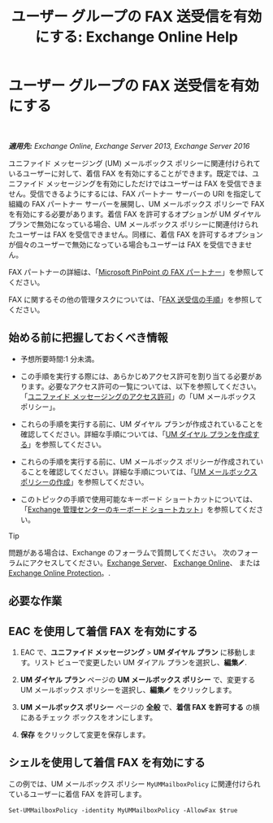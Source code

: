 ﻿---
title: 'ユーザー グループの FAX 送受信を有効にする: Exchange Online Help'
TOCTitle: ユーザー グループの FAX 送受信を有効にする
ms:assetid: b8d9f54d-ff06-4942-83e1-fc6c4ad02178
ms:mtpsurl: https://technet.microsoft.com/ja-jp/library/Ee423556(v=EXCHG.150)
ms:contentKeyID: 52057512
ms.date: 05/22/2018
mtps_version: v=EXCHG.150
ms.translationtype: HT
---

# ユーザー グループの FAX 送受信を有効にする

 

_**適用先:** Exchange Online, Exchange Server 2013, Exchange Server 2016_

ユニファイド メッセージング (UM) メールボックス ポリシーに関連付けられているユーザーに対して、着信 FAX を有効にすることができます。既定では、ユニファイド メッセージングを有効にしただけではユーザーは FAX を受信できません。受信できるようにするには、FAX パートナー サーバーの URI を指定して組織の FAX パートナー サーバーを展開し、UM メールボックス ポリシーで FAX を有効にする必要があります。着信 FAX を許可するオプションが UM ダイヤル プランで無効になっている場合、UM メールボックス ポリシーに関連付けられたユーザーは FAX を受信できません。同様に、着信 FAX を許可するオプションが個々のユーザーで無効になっている場合もユーザーは FAX を受信できません。

FAX パートナーの詳細は、「[Microsoft PinPoint の FAX パートナー](https://go.microsoft.com/fwlink/?linkid=190238)」を参照してください。

FAX に関するその他の管理タスクについては、「[FAX 送受信の手順](faxing-procedures-exchange-2013-help.md)」を参照してください。

## 始める前に把握しておくべき情報

  - 予想所要時間:1 分未満。

  - この手順を実行する際には、あらかじめアクセス許可を割り当てる必要があります。必要なアクセス許可の一覧については、以下を参照してください。「[ユニファイド メッセージングのアクセス許可](unified-messaging-permissions-exchange-2013-help.md)」の「UM メールボックス ポリシー」。

  - これらの手順を実行する前に、UM ダイヤル プランが作成されていることを確認してください。詳細な手順については、「[UM ダイヤル プランを作成する](create-a-um-dial-plan-exchange-2013-help.md)」を参照してください。

  - これらの手順を実行する前に、UM メールボックス ポリシーが作成されていることを確認してください。詳細な手順については、「[UM メールボックス ポリシーの作成](create-a-um-mailbox-policy-exchange-2013-help.md)」を参照してください。

  - このトピックの手順で使用可能なキーボード ショートカットについては、「[Exchange 管理センターのキーボード ショートカット](keyboard-shortcuts-in-the-exchange-admin-center-exchange-online-protection-help.md)」を参照してください。


> [!TIP]
> 問題がある場合は、Exchange のフォーラムで質問してください。 次のフォーラムにアクセスしてください。<A href="https://go.microsoft.com/fwlink/p/?linkid=60612">Exchange Server</A>、 <A href="https://go.microsoft.com/fwlink/p/?linkid=267542">Exchange Online</A>、 または <A href="https://go.microsoft.com/fwlink/p/?linkid=285351">Exchange Online Protection</A>。.



## 必要な作業

## EAC を使用して着信 FAX を有効にする

1.  EAC で、<strong>ユニファイド メッセージング</strong> \> <strong>UM ダイヤル プラン</strong> に移動します。リスト ビューで変更したい UM ダイアル プランを選択し、<strong>編集</strong>![編集アイコン](images/Bb124582.6f53ccb2-1f13-4c02-bea0-30690e6ea71d(EXCHG.150).gif "編集アイコン").

2.  <strong>UM ダイヤル プラン</strong> ページの <strong>UM メールボックス ポリシー</strong> で、変更する UM メールボックス ポリシーを選択し、<strong>編集</strong>![編集アイコン](images/Bb124582.6f53ccb2-1f13-4c02-bea0-30690e6ea71d(EXCHG.150).gif "編集アイコン") をクリックします。

3.  <strong>UM メールボックス ポリシー</strong> ページの <strong>全般</strong> で、<strong>着信 FAX を許可する</strong> の横にあるチェック ボックスをオンにします。

4.  <strong>保存</strong> をクリックして変更を保存します。

## シェルを使用して着信 FAX を有効にする

この例では、UM メールボックス ポリシー `MyUMMailboxPolicy` に関連付けられているユーザーに着信 FAX を許可します。

    Set-UMMailboxPolicy -identity MyUMMailboxPolicy -AllowFax $true

